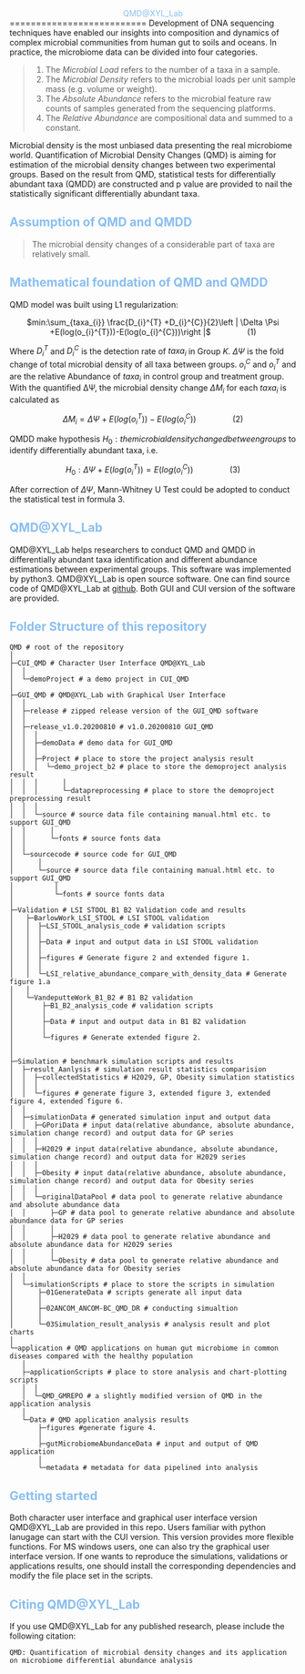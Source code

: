 <center><font color=#8A2BE2F>QMD@XYL_Lab</font></center>
==========================
Development of DNA sequencing techniques have enabled our insights into composition and dynamics of complex microbial communities from human gut to soils and oceans. In practice, the microbiome data can be divided into four categories.

> 1. The *Microbial Load* refers to the number of a taxa in a sample.
> 2. The *Microbial Density* refers to the microbial loads per unit sample mass (e.g. volume or weight).
> 3. The *Absolute Abundance* refers to the microbial feature raw counts of samples generated from the sequencing platforms.
> 4. The *Relative Abundance* are compositional data and summed to a constant. 

Microbial density is the most unbiased data presenting the real microbiome world. Quantification of Microbial Density Changes (QMD) is aiming for estimation of the microbial density changes between two experimental groups. Based on the result from QMD, statistical tests for differentially abundant taxa (QMDD) are constructed and p value are provided to nail the statistically significant differentially abundant taxa.

## <font color=#8A2BE2F>Assumption of QMD and QMDD</font>

> The microbial density changes of a considerable part of taxa are relatively small.
## <font color=#8A2BE2F>Mathematical foundation of QMD and QMDD</font>

QMD model was built using L1 regularization:

<center>

$``min:\sum_{taxa_{i}} \frac{D_{i}^{T} +D_{i}^{C}}{2}\left |  \Delta \Psi +E(log(o_{i}^{T}))-E(log(o_{i}^{C}))\right |``$ &emsp;&emsp;&emsp;&emsp; (1)
</br>
</center>

Where $D_i^T$ and $D_i^C$ is the detection rate of $taxa_{i}$ in Group $K$. $\Delta \Psi$ is the fold change of total microbial density of all taxa between groups. $o_i^C$ and $o_i^T$ and are the relative Abundance of $taxa_{i}$ in control group and treatment group.
With the quantified ∆Ψ, the microbial density change $\Delta M_{i}$ for each $taxa_{i}$ is calculated as
<center>

$\Delta M_{i} =\Delta \Psi +E(log(o_{i}^{T}))-E(log(o_{i}^{C}))$ &emsp;&emsp;&emsp;&emsp; (2)
</br>
</center>

QMDD make hypothesis $H_0:the microbial density changed between groups$ to identify differentially abundant taxa, i.e.
<center>

$H_{0}:\Delta \Psi +E(log(o_{i}^{T}))=E(log(o_{i}^{C}))$ &emsp;&emsp;&emsp;&emsp; (3)
</br>
</center>

After correction of $\Delta \Psi$, Mann-Whitney U Test could be adopted to conduct the statistical test in formula 3.

## <font color=#8A2BE2F>QMD@XYL_Lab</font>
QMD@XYL_Lab helps researchers to conduct QMD and QMDD in differentially abundant taxa identification and different abundance estimations between experimental groups. This software was implemented by python3. QMD@XYL_Lab is open source software. One can find source code of QMD@XYL_Lab at [github](https://github.com/Xingyinliu-Lab/QMD). Both GUI and CUI version of the software are provided. 

## <font color=#8A2BE2F>Folder Structure of this repository</font>
```
QMD # root of the repository
│
├─CUI_QMD # Character User Interface QMD@XYL_Lab
│  │  
│  └─demoProject # a demo project in CUI_QMD
│          
├─GUI_QMD # QMD@XYL_Lab with Graphical User Interface
│  │  
│  ├─release # zipped release version of the GUI_QMD software
│  │      
│  ├─release_v1.0.20200810 # v1.0.20200810 GUI_QMD
│  │  │  
│  │  ├─demoData # demo data for GUI_QMD
│  │  │      
│  │  ├─Project # place to store the project analysis result
│  │  │  └─demo_project_b2 # place to store the demoproject analysis result
│  │  │      │  
│  │  │      └─datapreprocessing # place to store the demoproject preprocessing result
│  │  │              
│  │  └─source # source data file containing manual.html etc. to support GUI_QMD
│  │      │  
│  │      └─fonts # source fonts data
│  │              
│  └─sourcecode # source code for GUI_QMD
│      │  
│      └─source # source data file containing manual.html etc. to support GUI_QMD
│          │  
│          └─fonts # source fonts data
│  
├─Validation # LSI STOOL B1 B2 Validation code and results
│   ├─BarlowWork_LSI_STOOL # LSI STOOL validation
│   │  ├─LSI_STOOL_analysis_code # validation scripts
│   │  │      
│   │  ├─Data # input and output data in LSI STOOL validation
│   │  │      
│   │  ├─figures # Generate figure 2 and extended figure 1.
│   │  │      
│   │  └─LSI_relative_abundance_compare_with_density_data # Generate figure 1.a
│   │          
│   └─VandeputteWork_B1_B2 # B1 B2 validation
│       ├─B1_B2_analysis_code # validation scripts
│       │      
│       ├─Data # input and output data in B1 B2 validation
│       │      
│       └─figures # Generate extended figure 2.
│
│                  
├─Simulation # benchmark simulation scripts and results
│  ├─result_Aanlysis # simulation result statistics comparision
│  │  ├─collectedStatistics # H2029, GP, Obesity simulation statistics
│  │  │      
│  │  └─figures # generate figure 3, extended figure 3, extended figure 4, extended figure 6.
│  │          
│  ├─simulationData # generated simulation input and output data
│  │  ├─GPoriData # input data(relative abundance, absolute abundance, simulation change record) and output data for GP series
│  │  │      
│  │  ├─H2029 # input data(relative abundance, absolute abundance, simulation change record) and output data for H2029 series
│  │  │      
│  │  ├─Obesity # input data(relative abundance, absolute abundance, simulation change record) and output data for Obesity series
│  │  │      
│  │  └─originalDataPool # data pool to generate relative abundance and absolute abundance data
│  │      ├─GP # data pool to generate relative abundance and absolute abundance data for GP series
│  │      │      
│  │      ├─H2029 # data pool to generate relative abundance and absolute abundance data for H2029 series
│  │      │      
│  │      └─Obesity # data pool to generate relative abundance and absolute abundance data for Obesity series
│  │              
│  └─simulationScripts # place to store the scripts in simulation
│      ├─01GenerateData # scripts generate all input data
│      │      
│      ├─02ANCOM_ANCOM-BC_QMD_DR # conducting simualtion 
│      │      
│      └─03Simulation_result_analysis # analysis result and plot charts
│              
└─application # QMD applications on human gut microbiome in common diseases compared with the healthy population
   │  
   ├─applicationScripts # place to store analysis and chart-plotting scripts
   │  │  
   │  └─QMD_GMREPO # a slightly modified version of QMD in the application analysis
   │          
   └─Data # QMD application analysis results
       ├─figures #generate figure 4.
       │      
       ├─gutMicrobiomeAbundanceData # input and output of QMD application
       │      
       └─metadata # metadata for data pipelined into analysis
```
## <font color=#8A2BE2F>Getting started</font>
Both character user interface and graphical user interface version QMD@XYL_Lab are provided in this repo. Users familiar with python lanugage can start with the CUI version. This version provides more flexible functions. For MS windows users, one can also try the graphical user interface version. 
If one wants to reproduce the simulations, validations or applications results, one should install the corresponding dependencies and modify the file place set in the scripts. 

## <font color=#8A2BE2F>Citing QMD@XYL_Lab</font>
If you use QMD@XYL_Lab for any published research, please include the following citation:
```
QMD: Quantification of microbial density changes and its application on microbiome differential abundance analysis
```
